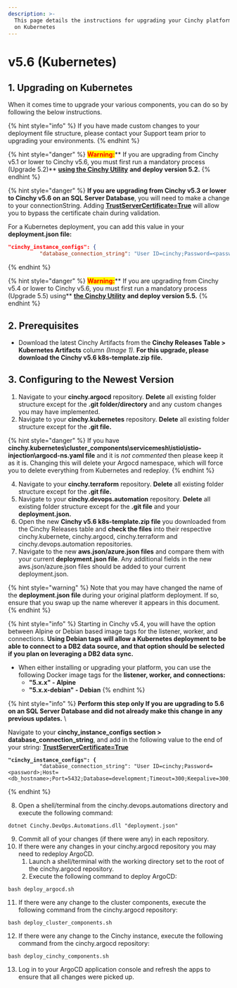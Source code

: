 ```yaml
---
description: >-
  This page details the instructions for upgrading your Cinchy platform to v5.6
  on Kubernetes
---
```


# v5.6 (Kubernetes)

## 1. Upgrading on Kubernetes

When it comes time to upgrade your various components, you can do so by following the below instructions.

{% hint style="info" %}
If you have made custom changes to your deployment file structure, please contact your Support team prior to upgrading your environments.
{% endhint %}

{% hint style="danger" %}
<mark style="color:red;">**Warning:**</mark>** If you are upgrading from Cinchy v5.1 or lower to Cinchy v5.6, you must first run a mandatory process (Upgrade 5.2)** [**using the Cinchy Utility**](../cinchy-upgrade-utility.md) **and deploy version 5.2.**
{% endhint %}

{% hint style="danger" %}
**If you are upgrading from Cinchy v5.3 or lower to Cinchy v5.6 on an SQL Server Database**, you will need to make a change to your connectionString. Adding [**TrustServerCertificate=True**](https://learn.microsoft.com/en-us/dotnet/api/system.data.sqlclient.sqlconnectionstringbuilder.trustservercertificate?view=dotnet-plat-ext-6.0) will allow you to bypass the certificate chain during validation.

For a Kubernetes deployment, you can add this value in your **deployment.json file:**

```json
"cinchy_instance_configs": {
          "database_connection_string": "User ID=cinchy;Password=<password>;Host=<
```
{% endhint %}

{% hint style="danger" %}
<mark style="color:red;">**Warning:**</mark>** If you are upgrading from Cinchy v5.4 or lower to Cinchy v5.6, you must first run a mandatory process (Upgrade 5.5) using** [**the Cinchy Utility**](../cinchy-upgrade-utility.md) **and deploy version 5.5.**
{% endhint %}

## 2. Prerequisites

* Download the latest Cinchy Artifacts from the **Cinchy Releases Table > Kubernetes Artifacts** column _(Image 1)._ **For this upgrade, please download the Cinchy v5.6 k8s-template.zip file.**

## 3. Configuring to the Newest Version

1. Navigate to your **cinchy.argocd** repository. **Delete** all existing folder structure except for the **.git folder/directory** and any custom changes you may have implemented.
2. Navigate to your **cinchy.kubernetes** repository. **Delete** all existing folder structure except for the **.git file.**

{% hint style="danger" %}
If you have **cinchy.kubernetes\cluster\_components\servicemesh\istio\istio-injection\argocd-ns.yaml file** and it is _not commented_ then please keep it as it is. Changing this will delete your Argocd namespace, which will force you to delete everything from Kubernetes and redeploy.
{% endhint %}

4. Navigate to your **cinchy.terraform** repository. **Delete** all existing folder structure except for the **.git file.**
5. Navigate to your **cinchy.devops.automation** repository. **Delete** all existing folder structure except for the **.git file** and your **deployment.json.**
6. Open the new **Cinchy v5.6 k8s-template.zip file** you downloaded from the Cinchy Releases table and **check the files** into their respective cinchy.kubernete, cinchy.argocd, cinchy.terraform and cinchy.devops.automation repositories.
7. Navigate to the new **aws.json/azure.json files** and compare them with your current **deployment.json file**. Any additional fields in the new aws.json/azure.json files should be added to your current deployment.json.

{% hint style="warning" %}
Note that you may have changed the name of the **deployment.json file** during your original platform deployment. If so, ensure that you swap up the name wherever it appears in this document.
{% endhint %}

{% hint style="info" %}
Starting in Cinchy v5.4, you will have the option between Alpine or Debian based image tags for the listener, worker, and connections. **Using Debian tags will allow a Kubernetes deployment to be able to connect to a DB2 data source, and that option should be selected if you plan on leveraging a DB2 data sync.**

* When either installing or upgrading your platform, you can use the following Docker image tags for the **listener, worker, and connections:**
  * **"5.x.x" - Alpine**
  * **"5.x.x-debian" - Debian**
{% endhint %}

{% hint style="info" %}
**Perform this step only If you are upgrading to 5.6 on an SQL Server Database and did not already make this change in any previous updates.** \


Navigate to your **cinchy\_instance\_configs section > database\_connection\_string**, and add in the following value to the end of your string: [**TrustServerCertificate=True**](https://learn.microsoft.com/en-us/dotnet/api/system.data.sqlclient.sqlconnectionstringbuilder.trustservercertificate?view=dotnet-plat-ext-6.0)

<pre><code><strong>"cinchy_instance_configs": {
</strong>          "database_connection_string": "User ID=cinchy;Password=&#x3C;password>;Host=&#x3C;db_hostname>;Port=5432;Database=development;Timeout=300;Keepalive=300;TrustServerCertificate=True",
</code></pre>
{% endhint %}

8. Open a shell/terminal from the cinchy.devops.automations directory and execute the following command:

```
dotnet Cinchy.DevOps.Automations.dll "deployment.json"
```

9. Commit all of your changes (if there were any) in each repository.
10. If there were any changes in your cinchy.argocd repository you may need to redeploy ArgoCD.
    1. Launch a shell/terminal with the working directory set to the root of the cinchy.argocd repository.
    2. Execute the following command to deploy ArgoCD:

```
bash deploy_argocd.sh
```

11. If there were any change to the cluster components, execute the following command from the cinchy.argocd repository:

```
bash deploy_cluster_components.sh
```

12. If there were any change to the Cinchy instance, execute the following command from the cinchy.argocd repository:

```
bash deploy_cinchy_components.sh
```

13. Log in to your ArgoCD application console and refresh the apps to ensure that all changes were picked up.
